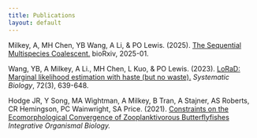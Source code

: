 ```yaml
---
title: Publications
layout: default
---
```



Milkey, A, MH Chen, YB Wang, A Li, & PO Lewis. (2025). [The Sequential Multispecies Coalescent.](PDFs/smcmsc.pdf) bioRxiv, 2025-01.

Wang, YB, A Milkey, A Li., MH Chen, L Kuo, & PO Lewis. (2023). [LoRaD: Marginal likelihood estimation with haste (but no waste).](PDFs/lorad.pdf) _Systematic Biology_, 72(3), 639-648.

Hodge JR, Y Song, MA Wightman, A Milkey, B Tran, A Stajner, AS Roberts, CR Hemingson, PC Wainwright, SA Price. (2021). [Constraints on the Ecomorphological Convergence of Zooplanktivorous Butterflyfishes](PDFs/chaet.pdf) _Integrative Organismal Biology._
